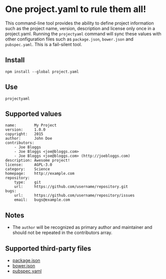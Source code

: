One project.yaml to rule them all!
==================================
This command-line tool provides the ability to define project information such
as the project name, version, description and license only once in a
project.yaml. Running the `projectyaml` command will sync these values with
other configuration files such as `package.json`, `bower.json` and
`pubspec.yaml`. This is a fail-silent tool.

Install
-------
```
npm install --global project.yaml
```

Use
---
```
projectyaml
```

Supported values
----------------
```
name:        My Project
version:     1.0.0
copyright:   2015
author:      John Doe
contributors:
    - Joe Bloggs
    - Joe Bloggs <joe@bloggs.com>
    - Joe Bloggs <joe@bloggs.com> (http://joebloggs.com)
description: Awesome project!
license:     AGPL-3.0
category:    Science
homepage:    http://example.com
repository:
    type:    git
    url:     https://github.com/username/repository.git
bugs:
    url:     https://github.com/username/repository/issues
    email:   bugs@example.com
```

Notes
-----
- The `author` will be recognized as primary author and maintainer and should
  not be repeated in the contributors array.

Supported third-party files
---------------------------
- [package.json](https://docs.npmjs.com/files/package.json)
- [bower.json](https://github.com/bower/spec/blob/master/json.md)
- [pubspec.yaml](https://www.dartlang.org/tools/pub/pubspec.html)
